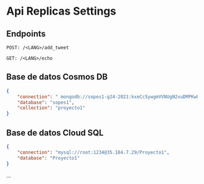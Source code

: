 # Api Replicas Settings

## Endpoints

```null
POST: /<LANG>/add_tweet

GET: /<LANG>/echo
```

## Base de datos Cosmos DB

```json
{
    "connection": " mongodb://sopes1-g24-2021:kxeCcSywgmVVNUgN2vuDMPKwULZ01ZryPyJQm3R8SjfJeG2WB3pBd7BmwI8pA3nnd28No0gJIUOBLnK5JoNWdw==@sopes1-g24-2021.mongo.cosmos.azure.com:10255/?ssl=true&replicaSet=globaldb&retrywrites=false&maxIdleTimeMS=120000&appName=@sopes1-g24-2021@",
    "database": "sopes1",
    "collection": "proyecto1"
}
```

## Base de datos Cloud SQL

```json
{
    "connection": "mysql://root:1234@35.184.7.29/Proyecto1",
    "database": "Proyecto1"
}
```

...

